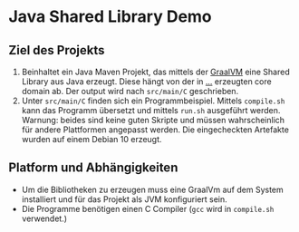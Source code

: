# Java Shared Library Demo

## Ziel des Projekts

1. Beinhaltet ein Java Maven Projekt, das mittels der [GraalVM](https://www.graalvm.org/) eine Shared Library aus Java erzeugt. Diese hängt von der in [...](...) erzeugten core domain ab. Der output wird nach `src/main/C` geschrieben. 
2. Unter `src/main/C` finden sich ein Programmbeispiel. Mittels `compile.sh` kann das Programm übersetzt und mittels `run.sh` ausgeführt werden. Warnung: beides sind keine guten Skripte und müssen wahrscheinlich für andere Plattformen angepasst werden. Die eingecheckten Artefakte wurden auf einem Debian 10 erzeugt.


## Platform und Abhängigkeiten

* Um die Bibliotheken zu erzeugen muss eine GraalVm auf dem System installiert und für das Projekt als JVM konfiguriert sein.
* Die Programme benötigen einen C Compiler (`gcc` wird in `compile.sh` verwendet.)

